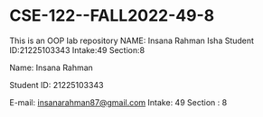 # CSE-122--FALL2022-49-8
This is an OOP lab repository NAME: Insana Rahman Isha Student ID:21225103343 Intake:49 Section:8

Name: Insana Rahman

Student ID: 21225103343

E-mail: insanarahman87@gmail.com
Intake: 49
Section : 8
